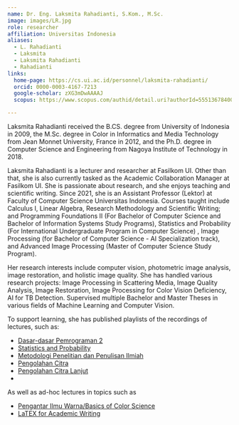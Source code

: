 ```yaml
---
name: Dr. Eng. Laksmita Rahadianti, S.Kom., M.Sc.
image: images/LR.jpg
role: researcher
affiliation: Universitas Indonesia
aliases:
  - L. Rahadianti
  - Laksmita
  - Laksmita Rahadianti
  - Rahadianti
links:
  home-page: https://cs.ui.ac.id/personnel/laksmita-rahadianti/
  orcid: 0000-0003-4167-7213
  google-scholar: zXG3mDwAAAAJ
  scopus: https://www.scopus.com/authid/detail.uri?authorId=55513678400

---
```


Laksmita Rahadianti received the B.CS. degree from University of Indonesia in 2009, the M.Sc. degree in Color in Informatics and Media Technology from Jean Monnet University, France in 2012, and the Ph.D. degree in Computer Science and Engineering from Nagoya Institute of Technology in 2018. 

Laksmita Rahadianti is a lecturer and researcher at Fasilkom UI. Other than that, she is also currently tasked as the Academic Collaboration Manager at Fasilkom UI. She is passionate about research, and she enjoys teaching and scientific writing. Since 2021, she is an Assistant Professor (Lektor) at Faculty of Computer Science Universitas Indonesia. Courses taught include Calculus I, Linear Algebra, Research Methodology and Scientific Writing; and Programming Foundations II (For Bachelor of Computer Science and Bachelor of Information Systems Study Programs), Statistics and Probability (For International Undergraduate Program in Computer Science) , Image Processing (for Bachelor of Computer Science - AI Specialization track), and Advanced Image Processing (Master of Computer Science Study Program).

Her research interests include computer vision, photometric image analysis, image restoration, and holistic image quality. She has handled various research projects: Image Processing in Scattering Media, Image Quality Analysis, Image Restoration, Image Processing for Color Vision Deficiency, AI for TB Detection. Supervised multiple Bachelor and Master Theses in various fields of Machine Learning and Computer Vision.

To support learning, she has published playlists of the recordings of lectures, such as:
- [Dasar-dasar Pemrograman 2](https://www.youtube.com/playlist?list=PLLOcUim1ij_5-6SVWW15SFHHPYGu_gjYR)
- [Statistics and Probability](https://www.youtube.com/playlist?list=PLLOcUim1ij_5xjzMKux1TfRmTKejf6vfn)
- [Metodologi Penelitian dan Penulisan Ilmiah](https://www.youtube.com/playlist?list=PLLOcUim1ij_5nbavqMo29lXhUT5CqR6xd) 
- [Pengolahan Citra](https://www.youtube.com/playlist?list=PLLOcUim1ij_4gW3wR30PMJiONlFLzrcCa)
- [Pengolahan Citra Lanjut](https://www.youtube.com/playlist?list=PLLOcUim1ij_4gW3wR30PMJiONlFLzrcCa)
- 
As well as ad-hoc lectures in topics such as
- [Pengantar Ilmu Warna/Basics of Color Science](https://www.youtube.com/playlist?list=PLLOcUim1ij_71DqOo6q50Q10z7TZc82XP)
- [LaTEX for Academic Writing](https://www.youtube.com/playlist?list=PLLOcUim1ij_5bt2eyT01Sa6K4b2mv5TiC)
